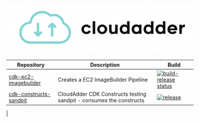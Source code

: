 <p align="center">
  <img src="https://github.com/cloudadder/cloudadder/blob/main/cloudadder_logo_small.png" />
</p>

| Repository | Description|Build|
|------------|------------|-----|
| [cdk-ec2-imagebuilder](https://github.com/cloudadder/cdk-ec2-imagebuilder) | Creates a EC2 ImageBuilder Pipeline     | [![build-release status](https://github.com/cloudadder/cdk-ec2-imagebuilder/actions/workflows/release.yml/badge.svg?branch=main)](https://github.com/cloudadder/cdk-ec2-imagebuilder/actions/workflows/release.yml)
| [cdk-constructs-sandpit](https://github.com/cloudadder/cdk-constructs-sandpit) | CloudAdder CDK Constructs testing sandpit - consumes the constructs     |[![release](https://github.com/cloudadder/cdk-constructs-sandpit/actions/workflows/release.yml/badge.svg)](https://github.com/cloudadder/cdk-constructs-sandpit/actions/workflows/release.yml)
|

